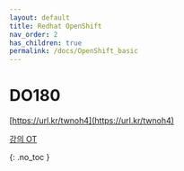 ```yaml
---
layout: default
title: Redhat OpenShift
nav_order: 2
has_children: true
permalink: /docs/OpenShift_basic
---
```


# DO180

[https://url.kr/twnoh4](https://url.kr/twnoh4)

[강의 OT](DO180%20161932529a7c4343a44ed4516a089f5d/%E1%84%80%E1%85%A1%E1%86%BC%E1%84%8B%E1%85%B4%20OT%20b4796d40aec447209aae94abe056f974.md)


{: .no_toc }
